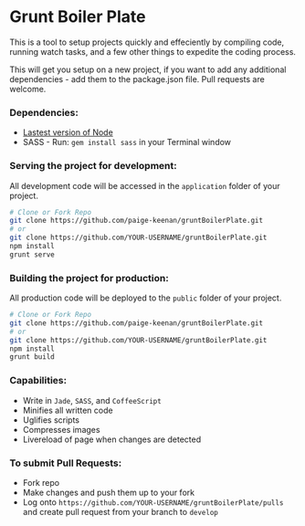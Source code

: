 # Grunt Boiler Plate
This is a tool to setup projects quickly and effeciently by compiling code, running watch tasks, and a few other things to expedite the coding process. 

This will get you setup on a new project, if you want to add any additional dependencies - add them to the package.json file.
Pull requests are welcome.

### Dependencies: 
* [Lastest version of Node](https://nodejs.org/en/download/)
* SASS - Run: ```gem install sass``` in your Terminal window

### Serving the project for development:
All development code will be accessed in the ```application``` folder of your project.
```sh
# Clone or Fork Repo
git clone https://github.com/paige-keenan/gruntBoilerPlate.git
# or
git clone https://github.com/YOUR-USERNAME/gruntBoilerPlate.git
npm install
grunt serve
``` 
### Building the project for production:
All production code will be deployed to the ```public``` folder of your project.
```sh
# Clone or Fork Repo
git clone https://github.com/paige-keenan/gruntBoilerPlate.git
# or
git clone https://github.com/YOUR-USERNAME/gruntBoilerPlate.git
npm install
grunt build
```
### Capabilities:
* Write in ```Jade```, ````SASS````, and ```CoffeeScript```
* Minifies all written code
* Uglifies scripts
* Compresses images
* Livereload of page when changes are detected

### To submit Pull Requests:
* Fork repo
* Make changes and push them up to your fork
* Log onto ```https://github.com/YOUR-USERNAME/gruntBoilerPlate/pulls``` and create pull request from your branch to ```develop```
